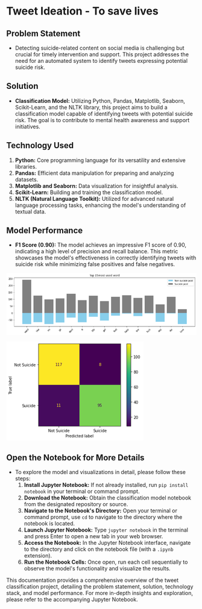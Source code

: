 # Tweet Ideation - To save lives

## Problem Statement
- Detecting suicide-related content on social media is challenging but crucial for timely intervention and support. This project addresses the need for an automated system to identify tweets expressing potential suicide risk.

## Solution
- **Classification Model:** Utilizing Python, Pandas, Matplotlib, Seaborn, Scikit-Learn, and the NLTK library, this project aims to build a classification model capable of identifying tweets with potential suicide risk. The goal is to contribute to mental health awareness and support initiatives.

## Technology Used
1. **Python:** Core programming language for its versatility and extensive libraries.
2. **Pandas:** Efficient data manipulation for preparing and analyzing datasets.
3. **Matplotlib and Seaborn:** Data visualization for insightful analysis.
4. **Scikit-Learn:** Building and training the classification model.
5. **NLTK (Natural Language Toolkit):** Utilized for advanced natural language processing tasks, enhancing the model's understanding of textual data.

## Model Performance
- **F1 Score (0.90):** The model achieves an impressive F1 score of 0.90, indicating a high level of precision and recall balance. This metric showcases the model's effectiveness in correctly identifying tweets with suicide risk while minimizing false positives and false negatives.

![imeda](https://raw.githubusercontent.com/NyAiko/Tweet-Ideation-To-Save-Lives/master/images/download.png)

![imcm](https://raw.githubusercontent.com/NyAiko/Tweet-Ideation-To-Save-Lives/master/images/download%20(1).png)


## Open the Notebook for More Details
- To explore the model and visualizations in detail, please follow these steps:
   1. **Install Jupyter Notebook:** If not already installed, run `pip install notebook` in your terminal or command prompt.
   2. **Download the Notebook:** Obtain the classification model notebook from the designated repository or source.
   3. **Navigate to the Notebook's Directory:** Open your terminal or command prompt, use `cd` to navigate to the directory where the notebook is located.
   4. **Launch Jupyter Notebook:** Type `jupyter notebook` in the terminal and press Enter to open a new tab in your web browser.
   5. **Access the Notebook:** In the Jupyter Notebook interface, navigate to the directory and click on the notebook file (with a `.ipynb` extension).
   6. **Run the Notebook Cells:** Once open, run each cell sequentially to observe the model's functionality and visualize the results.

This documentation provides a comprehensive overview of the tweet classification project, detailing the problem statement, solution, technology stack, and model performance. For more in-depth insights and exploration, please refer to the accompanying Jupyter Notebook.
